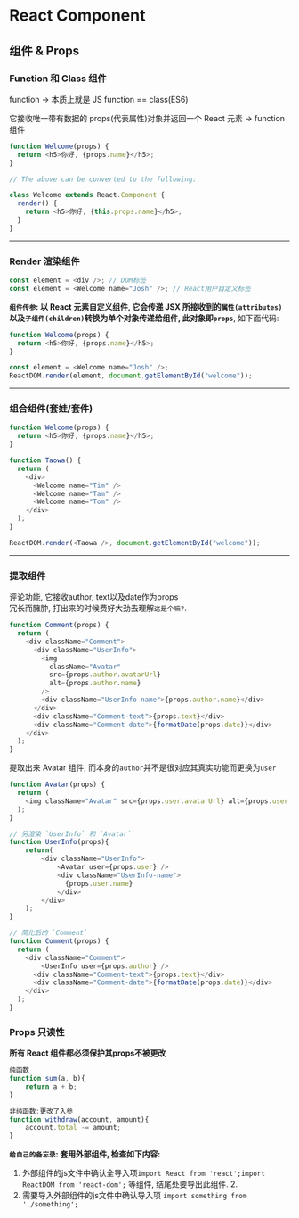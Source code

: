 # React Component
## 组件 & Props
### Function 和 Class 组件

function -> 本质上就是 JS function == class(ES6)

它接收唯一带有数据的 props(代表属性)对象并返回一个 React 元素 -> function 组件

```js
function Welcome(props) {
  return <h5>你好, {props.name}</h5>;
}

// The above can be converted to the following:

class Welcome extends React.Component {
  render() {
    return <h5>你好, {this.props.name}</h5>;
  }
}
```

---

### Render 渲染组件

```js
const element = <div />; // DOM标签
const element = <Welcome name="Josh" />; // React用户自定义标签
```


**`组件传参`: 以 React 元素自定义组件, 它会传递 JSX 所接收到的`属性(attributes)`以及`子组件(children)`转换为单个对象传递给组件, 此对象即`props`**, 如下面代码:

```js
function Welcome(props) {
  return <h5>你好, {props.name}</h5>;
}

const element = <Welcome name="Josh" />;
ReactDOM.render(element, document.getElementById("welcome"));
```

---

### 组合组件(套娃/套件)

```js
function Welcome(props) {
  return <h5>你好, {props.name}</h5>;
}

function Taowa() {
  return (
    <div>
      <Welcome name="Tim" />
      <Welcome name="Tam" />
      <Welcome name="Tom" />
    </div>
  );
}

ReactDOM.render(<Taowa />, document.getElementById("welcome"));
```

---

### 提取组件
评论功能, 它接收author, text以及date作为props<br>
冗长而臃肿, 打出来的时候费好大劲去理解`这是个嘛?`.
```js
function Comment(props) {
  return (
    <div className="Comment">
      <div className="UserInfo">
        <img
          className="Avatar"
          src={props.author.avatarUrl}
          alt={props.author.name}
        />
        <div className="UserInfo-name">{props.author.name}</div>
      </div>
      <div className="Comment-text">{props.text}</div>
      <div className="Comment-date">{formatDate(props.date)}</div>
    </div>
  );
}
```


提取出来 Avatar 组件, 而本身的`author`并不是很对应其真实功能而更换为`user`

```js
function Avatar(props) {
  return (
    <img className="Avatar" src={props.user.avatarUrl} alt={props.user.name} />
  );
}

// 另渲染 `UserInfo` 和 `Avatar`
function UserInfo(props){
    return(
        <div className="UserInfo">
            <Avatar user={props.user} />
            <div className="UserInfo-name">
              {props.user.name}
            </div>
        </div>
    );
}

// 简化后的 `Comment`
function Comment(props) {
  return (
    <div className="Comment">
        <UserInfo user={props.author} />
      <div className="Comment-text">{props.text}</div>
      <div className="Comment-date">{formatDate(props.date)}</div>
    </div>
  );
}
```

### Props 只读性
**所有 React 组件都必须保护其props不被更改**

```js
纯函数
function sum(a, b){
    return a + b;
}

非纯函数:更改了入参
function withdraw(account, amount){
    account.total -= amount;
}
```

**`给自己的备忘录`: 套用外部组件, 检查如下内容:**
1. 外部组件的js文件中确认全导入项`import React from 'react';import ReactDOM from 'react-dom';` 等组件, 结尾处要导出此组件. 2.
2. 需要导入外部组件的js文件中确认导入项 `import something from './something';`

